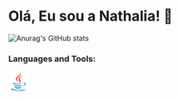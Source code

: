 # Olá, Eu sou a Nathalia! 👋

![Anurag's GitHub stats](https://github-readme-stats.vercel.app/apinttcerqueira=anuraghazra&count_private=true)



<h3 align="left">Languages and Tools:</h3>
<p align="left"> <a href="https://www.java.com" target="_blank" rel="noreferrer"> <img src="https://raw.githubusercontent.com/devicons/devicon/master/icons/java/java-original.svg" alt="java" width="40" height="40"/> </a> </p>







